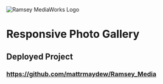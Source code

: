 <img class="logo" src="https://ramseymediaworks.com/assets/images/logo.png" alt="Ramsey MediaWorks Logo">

# Responsive Photo Gallery

## Deployed Project

### https://github.com/mattrmaydew/Ramsey_Media
